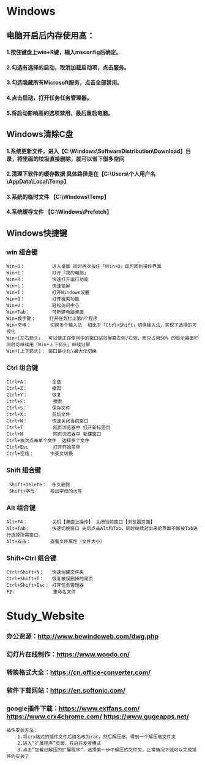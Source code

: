 # Windows 
## 电脑开启后内存使用高：
#### 1.按住键盘上win+R键，输入msconfig后确定。

#### 2.勾选有选择的启动，取消加载启动项，点击服务。

#### 3.勾选隐藏所有Microsoft服务，点击全部禁用。

#### 4.点击启动，打开任务任务管理器。

#### 5.将启动影响高的选项禁用，最后重启电脑。

## Windows清除C盘
#### 1.系统更新文件，进入【C:\Windows\SoftwareDistribution\Download】目录，将里面的垃圾直接删除，就可以省下很多空间
#### 2.清理下软件的缓存数据  具体路径是在【C:\Users\个人用户名\AppData\Local\Temp】
#### 3.系统的临时文件  【C:\Windows\Temp】
#### 4.系统缓存文件 【C:\Windows\Prefetch】


## Windows快捷键

### win 组合键
    Win+D：          进入桌面 同时再次按住「Ｗin+D」即可回到操作界面
    Win+E：          打开「我的电脑」
    Win+R：          快速打开运行功能
    Win+L：          快速锁屏
    Win+I：          打开Windows设置
    Win+Q：          打开搜索功能
    Win+U：          轻松访问中心
    Win+Tab：        可新建电脑桌面
    Win+数字键：     打开任务栏上第n个程序
    Win+空格：       切换多个输入法  相比于「Ctrl+Shift」切换输入法，实现了选择的可视化
    Win+[左右箭头」  可以使正在使用中的窗口贴向屏幕左侧/右侧，而只占用50% 的显示器面积 同时可继续用「Win+上下箭头」继续分屏
    Win+[上下箭头]： 窗口最小化\最大化切换
    
 ### Ctrl 组合键
    Ctrl+A：         全选
    Ctrl+Z：         撤回
    Ctrl+Y：         恢复
    Ctrl+F:          搜索
    Ctrl+S：         保存文件
    Ctrl+X：         剪切文件
    Ctrl+W：         快速关闭当前窗口
    Ctrl+T           网页浏览器中 打开新标签页
    Ctrl+N           网页浏览器中 新建窗口
    Ctrl+依次点击单个文件  选择多个文件
    Ctrl+Esc         打开开始菜单
    Ctrl+空格：      中英文切换
    
 ### Shift 组合键
     Shift+Delete：  永久删除
     Shift+字母：    按出字母的大写
     
 ### Alt 组合键
    Alt+F4：         关机【桌面上操作】 关闭当前窗口【浏览器页面】
    Alt+Tab：        快速切换窗口 先后点击Alt和Tab，同时继续对出来的界面不断按Tab进行选择所需窗口。
    Alt+双击：       查看文件属性（文件大小）
     
 ### Shift+Ctrl 组合键
    Ctrl+Shift+N：   快速创建文件夹
    Ctrl+Shift+T：   恢复被误删掉的网页
    Ctrl+Shift+Esc： 打开任务管理器
    F2:              重命名文件


# Study_Website
### 办公资源：http://www.bewindoweb.com/dwg.php
### 幻灯片在线制作：https://www.woodo.cn/
### 转换格式大全：https://cn.office-converter.com/
### 软件下载网站：https://en.softonic.com/
### google插件下载：https://www.extfans.com/  https://www.crx4chrome.com/  https://www.gugeapps.net/
    插件安装方法：
        1.将crx格式的插件文件后缀名改为rar，然后解压缩，得到一个解压缩文件夹
        2.进入“扩展程序”页面，开启开发者模式
        3.点击“加载已解压的扩展程序”，选择第一步中解压的文件夹，正常情况下就可以完成插件的安装了
